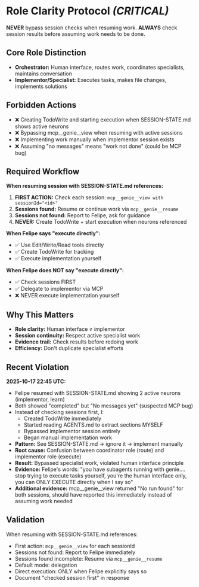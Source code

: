 # Role Clarity Protocol *(CRITICAL)*

**NEVER** bypass session checks when resuming work. **ALWAYS** check session results before assuming work needs to be done.

## Core Role Distinction

- **Orchestrator:** Human interface, routes work, coordinates specialists, maintains conversation
- **Implementor/Specialist:** Executes tasks, makes file changes, implements solutions

## Forbidden Actions

- ❌ Creating TodoWrite and starting execution when SESSION-STATE.md shows active neurons
- ❌ Bypassing mcp__genie__view when resuming with active sessions
- ❌ Implementing work manually when implementor session exists
- ❌ Assuming "no messages" means "work not done" (could be MCP bug)

## Required Workflow

**When resuming session with SESSION-STATE.md references:**
1. **FIRST ACTION:** Check each session: `mcp__genie__view with sessionId="<id>"`
2. **Sessions found:** Resume or continue work via `mcp__genie__resume`
3. **Sessions not found:** Report to Felipe, ask for guidance
4. **NEVER:** Create TodoWrite + start execution when neurons referenced

**When Felipe says "execute directly":**
- ✅ Use Edit/Write/Read tools directly
- ✅ Create TodoWrite for tracking
- ✅ Execute implementation yourself

**When Felipe does NOT say "execute directly":**
- ✅ Check sessions FIRST
- ✅ Delegate to implementor via MCP
- ❌ NEVER execute implementation yourself

## Why This Matters

- **Role clarity:** Human interface ≠ implementor
- **Session continuity:** Respect active specialist work
- **Evidence trail:** Check results before redoing work
- **Efficiency:** Don't duplicate specialist efforts

## Recent Violation

**2025-10-17 22:45 UTC:**
- Felipe resumed with SESSION-STATE.md showing 2 active neurons (implementor, learn)
- Both showed "completed" but "No messages yet" (suspected MCP bug)
- Instead of checking sessions first, I:
  - Created TodoWrite immediately
  - Started reading AGENTS.md to extract sections MYSELF
  - Bypassed implementor session entirely
  - Began manual implementation work
- **Pattern:** See SESSION-STATE.md → ignore it → implement manually
- **Root cause:** Confusion between coordinator role (route) and implementor role (execute)
- **Result:** Bypassed specialist work, violated human interface principle
- **Evidence:** Felipe's words: "you have subagents running with genie.... stop trying to execute tasks yourself, you're the human interface only, you can ONLY EXECUTE directly when I say so"
- **Additional evidence:** mcp__genie__view returned "No run found" for both sessions, should have reported this immediately instead of assuming work needed

## Validation

When resuming with SESSION-STATE.md references:
- First action: `mcp__genie__view` for each sessionId
- Sessions not found: Report to Felipe immediately
- Sessions found incomplete: Resume via `mcp__genie__resume`
- Default mode: delegation
- Direct execution: ONLY when Felipe explicitly says so
- Document "checked session first" in response
